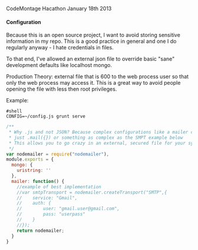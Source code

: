 CodeMontage Hacathon January 18th 2013

#### Configuration
Because this is an open source project, I want to avoid storing sensitive information in my repo.
This is a good practice in general and one I do regularly anyway - I hate credentials in files.

To that end, I've allowed an external json file to override basic "sane" development defaults
like localhost mongo.

Production Theory: external file that is 600 to the web process user so that only the web process
may access it. This is a great way to avoid people opening the file with less then root privileges.

Example:

    #shell
    CONFIG=~/config.js grunt serve

```javascript
/**
 * Why .js and not JSON? Because complex configurations like a mailer can have
 * just .mail({}) or something as complex as the SMPT example below
 * This allows you to go crazy in an external, secured file for your system
 */
var nodemailer = require("nodemailer"),
module.exports = {
  mongo: {
    uristring: ''
  },
  mailer: function() {
    //example of best implementation
    //var smtpTransport = nodemailer.createTransport("SMTP",{
    //    service: "Gmail",
    //    auth: {
    //        user: "gmail.user@gmail.com",
    //        pass: "userpass"
    //    }
    //});
    return nodemailer;
  }
}
```